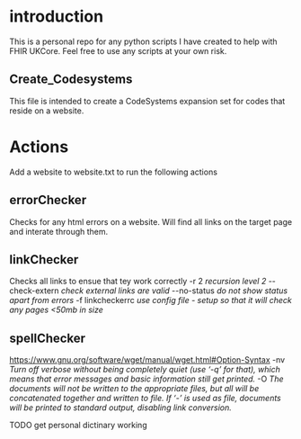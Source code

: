 # introduction

This is a personal repo for any python scripts I have created to help with FHIR UKCore. Feel free to use any scripts at your own risk.

## Create_Codesystems 
This file is intended to create a CodeSystems expansion set for codes that reside on a website.

# Actions
Add a website to website.txt to run the following actions

## errorChecker
Checks for any html errors on a website. Will find all links on the target page and interate through them.

## linkChecker
Checks all links to ensue that tey work correctly
-r 2 *recursion level 2*
--check-extern *check external links are valid*
--no-status *do not show status apart from errors*
-f linkcheckerrc *use config file - setup so that it will check any pages <50mb in size* 

## spellChecker
https://www.gnu.org/software/wget/manual/wget.html#Option-Syntax
-nv *Turn off verbose without being completely quiet (use ‘-q’ for that), which means that error messages and basic information still get printed.* 
-O *The documents will not be written to the appropriate files, but all will be concatenated together and written to file. If ‘-’ is used as file, documents will be printed to standard output, disabling link conversion.*

TODO get personal dictinary working

